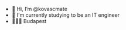 - 👋 Hi, I’m @kovascmate
- 🌱 I'm currently studying to be an IT engineer
- :round_pushpin::hungary: Budapest
